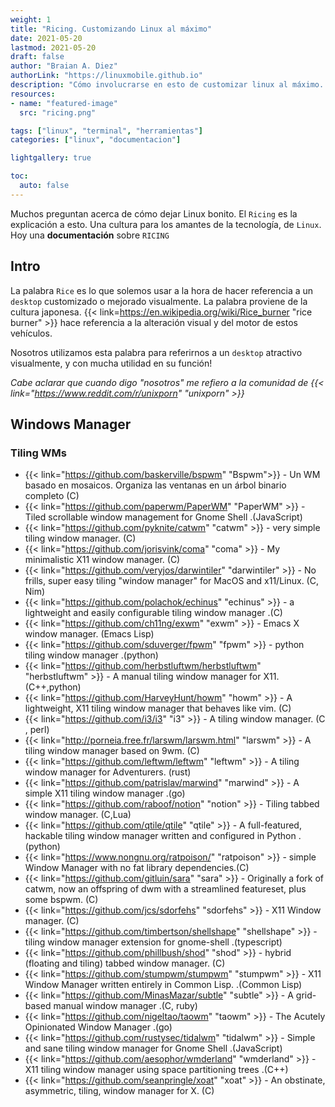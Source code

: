 ```yaml
---
weight: 1
title: "Ricing. Customizando Linux al máximo"
date: 2021-05-20
lastmod: 2021-05-20
draft: false
author: "Braian A. Diez"
authorLink: "https://linuxmobile.github.io"
description: "Cómo involucrarse en esto de customizar linux al máximo. Todas las herramientas y todo lo que se puede hacer con cualquier distribución de linux :)"
resources:
- name: "featured-image"
  src: "ricing.png"

tags: ["linux", "terminal", "herramientas"]
categories: ["linux", "documentacion"]

lightgallery: true

toc:
  auto: false
---
```


Muchos preguntan acerca de cómo dejar Linux bonito. El `Ricing` es la explicación a esto. Una cultura para los amantes de la tecnología, de `Linux`. Hoy una **documentación** sobre `RICING`

<!--more-->

## Intro

La palabra `Rice` es lo que solemos usar a la hora de hacer referencia a un `desktop` customizado o mejorado visualmente. La palabra  proviene de la cultura japonesa. {{< link=https://en.wikipedia.org/wiki/Rice_burner "rice burner" >}} hace referencia a la alteración visual y del motor de estos vehículos. 

Nosotros utilizamos esta palabra para referirnos a un `desktop` atractivo visualmente, y con mucha utilidad en su función! 

<i>Cabe aclarar que cuando digo "nosotros" me refiero a la comunidad de {{< link="https://www.reddit.com/r/unixporn" "unixporn" >}}</i>

## Windows Manager

### Tiling WMs


- {{< link="https://github.com/baskerville/bspwm" "Bspwm">}} - Un WM basado en mosaicos. Organiza las ventanas en un árbol binario completo (C)
- {{< link="https://github.com/paperwm/PaperWM" "PaperWM" >}} - Tiled scrollable window management for Gnome Shell .(JavaScript)
- {{< link="https://github.com/pyknite/catwm" "catwm" >}} - very simple tiling window manager. (C)
- {{< link="https://github.com/jorisvink/coma" "coma" >}} - My minimalistic X11 window manager. (C)
- {{< link="https://github.com/veryjos/darwintiler" "darwintiler" >}} - No frills, super easy tiling "window manager" for MacOS and x11/Linux. (C, Nim)
- {{< link="https://github.com/polachok/echinus" "echinus" >}} - a lightweight and easily configurable tiling window manager .(C)
- {{< link="https://github.com/ch11ng/exwm" "exwm" >}} - Emacs X window manager. (Emacs Lisp)
- {{< link="https://github.com/sduverger/fpwm" "fpwm" >}} - python tiling window manager .(python)
- {{< link="https://github.com/herbstluftwm/herbstluftwm" "herbstluftwm" >}} - A manual tiling window manager for X11. (C++,python)
- {{< link="https://github.com/HarveyHunt/howm" "howm" >}} - A lightweight, X11 tiling window manager that behaves like vim. (C)
- {{< link="https://github.com/i3/i3" "i3" >}} - A tiling window manager. (C , perl)
- {{< link="http://porneia.free.fr/larswm/larswm.html" "larswm" >}} - A tiling window manager based on 9wm. (C)
- {{< link="https://github.com/leftwm/leftwm" "leftwm" >}} - A tiling window manager for Adventurers. (rust)
- {{< link="https://github.com/patrislav/marwind" "marwind" >}} - A simple X11 tiling window manager .(go)
- {{< link="https://github.com/raboof/notion" "notion" >}} - Tiling tabbed window manager. (C,Lua)
- {{< link="https://github.com/qtile/qtile" "qtile" >}} - A full-featured, hackable tiling window manager written and configured in Python .(python)
- {{< link="https://www.nongnu.org/ratpoison/" "ratpoison" >}} - simple Window Manager with no fat library dependencies.(C)
- {{< link="https://github.com/gitluin/sara" "sara" >}} - Originally a fork of catwm, now an offspring of dwm with a streamlined featureset, plus some bspwm. (C)
- {{< link="https://github.com/jcs/sdorfehs" "sdorfehs" >}} - X11 Window manager. (C)
- {{< link="https://github.com/timbertson/shellshape" "shellshape" >}} - tiling window manager extension for gnome-shell .(typescript)
- {{< link="https://github.com/phillbush/shod" "shod" >}} - hybrid (floating and tiling) tabbed window manager. (C)
- {{< link="https://github.com/stumpwm/stumpwm" "stumpwm" >}} - X11 Window Manager written entirely in Common Lisp. .(Common Lisp)
- {{< link="https://github.com/MinasMazar/subtle" "subtle" >}} - A grid-based manual window manager .(C, ruby)
- {{< link="https://github.com/nigeltao/taowm" "taowm" >}} - The Acutely Opinionated Window Manager .(go)
- {{< link="https://github.com/rustysec/tidalwm" "tidalwm" >}} - Simple and sane tiling window manager for Gnome Shell .(JavaScript)
- {{< link="https://github.com/aesophor/wmderland" "wmderland" >}} - X11 tiling window manager using space partitioning trees .(C++)
- {{< link="https://github.com/seanpringle/xoat" "xoat" >}} - An obstinate, asymmetric, tiling, window manager for X. (C)

